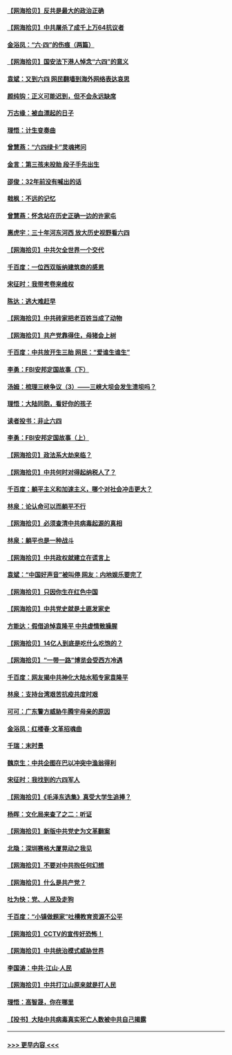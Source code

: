 #### [【网海拾贝】反共是最大的政治正确](../pages/nsc993/n13007051.md?t=06081851) 
#### [【网海拾贝】中共屠杀了成千上万64抗议者](../pages/nsc993/n13002713.md?t=06081851) 
#### [金浴凤：“六·四”的伤痕（两篇）](../pages/nsc993/n13001719.md?t=06081851) 
#### [【网海拾贝】国安法下港人悼念“六四”的意义](../pages/nsc993/n13001039.md?t=06081851) 
#### [袁斌：又到六四 网民翻墙到海外网络表达哀思](../pages/nsc993/n13000995.md?t=06081851) 
#### [颜纯钩：正义可能迟到，但不会永远缺席](../pages/nsc993/n13000920.md?t=06081851) 
#### [万古缘：被血漂起的日子](../pages/nsc993/n13000914.md?t=06081851) 
#### [理悟：计生变奏曲](../pages/nsc993/n13000414.md?t=06081851) 
#### [曾慧燕：“六四绿卡”灵魂拷问](../pages/nsc993/n13000277.md?t=06081851) 
#### [金言：第三孩未投胎 段子手先出生](../pages/nsc993/n13000215.md?t=06081851) 
#### [邵俊：32年前没有喊出的话](../pages/nsc993/n13000181.md?t=06081851) 
#### [戟枫：不远的记忆](../pages/nsc993/n13000121.md?t=06081851) 
#### [曾慧燕：怀念站在历史正确一边的许家屯](../pages/nsc993/n13000073.md?t=06081851) 
#### [惠虎宇：三十年河东河西 放大历史视野看六四](../pages/nsc993/n13000018.md?t=06081851) 
#### [【网海拾贝】中共欠全世界一个交代](../pages/nsc993/n12998706.md?t=06081851) 
#### [千百度：一位西双版纳建筑商的感恩](../pages/nsc993/n12998487.md?t=06081851) 
#### [宋征时：我带考卷来维权](../pages/nsc993/n12994088.md?t=06081851) 
#### [陈达：逃大难赶早](../pages/nsc993/n12993569.md?t=06081851) 
#### [【网海拾贝】中共砖家把老百姓当成了动物](../pages/nsc993/n12993483.md?t=06081851) 
#### [【网海拾贝】共产党靠得住，母猪会上树](../pages/nsc993/n12990730.md?t=06081851) 
#### [千百度：中共放开生三胎 网民：“爱谁生谁生”](../pages/nsc993/n12990644.md?t=06081851) 
#### [李勇：FBI安邦定国故事（下）](../pages/nsc993/n12987854.md?t=06081851) 
#### [汤姆：梳理三峡争议（3）——三峡大坝会发生溃坝吗？](../pages/nsc993/n12989806.md?t=06081851) 
#### [理悟：大陆同胞，看好你的孩子](../pages/nsc993/n12989778.md?t=06081851) 
#### [读者投书：非止六四](../pages/nsc993/n12989673.md?t=06081851) 
#### [李勇：FBI安邦定国故事（上）](../pages/nsc993/n12987749.md?t=06081851) 
#### [【网海拾贝】政法系大劫来临？](../pages/nsc993/n12987596.md?t=06081851) 
#### [【网海拾贝】中共何时对得起纳税人了？](../pages/nsc993/n12985578.md?t=06081851) 
#### [千百度：躺平主义和加速主义，哪个对社会冲击更大？](../pages/nsc993/n12985512.md?t=06081851) 
#### [林泉：论认命可以而躺平不行](../pages/nsc993/n12985505.md?t=06081851) 
#### [【网海拾贝】必须查清中共病毒起源的真相](../pages/nsc993/n12984276.md?t=06081851) 
#### [林泉：躺平也是一种战斗](../pages/nsc993/n12984194.md?t=06081851) 
#### [【网海拾贝】中共政权就建立在谎言上](../pages/nsc993/n12981880.md?t=06081851) 
#### [袁斌：“中国好声音”被叫停 网友：内地娱乐要完了](../pages/nsc993/n12981826.md?t=06081851) 
#### [【网海拾贝】只因你生在红色中国](../pages/nsc993/n12979096.md?t=06081851) 
#### [【网海拾贝】中共党史就是土匪发家史](../pages/nsc993/n12976478.md?t=06081851) 
#### [方能达：假借追悼袁隆平 中共虚情散臊腥](../pages/nsc993/n12976396.md?t=06081851) 
#### [【网海拾贝】14亿人到底是吃什么吃饱的？](../pages/nsc993/n12974125.md?t=06081851) 
#### [【网海拾贝】“一带一路”博览会受西方冷遇](../pages/nsc993/n12971787.md?t=06081851) 
#### [千百度：网友揭中共神化大陆水稻专家袁隆平](../pages/nsc993/n12971733.md?t=06081851) 
#### [林泉：支持台湾艰苦抗疫共度时艰](../pages/nsc993/n12971350.md?t=06081851) 
#### [可可：广东警方威胁牛腾宇母亲的原因](../pages/nsc993/n12971100.md?t=06081851) 
#### [金浴凤：红楼春·文革招魂曲](../pages/nsc993/n12970354.md?t=06081851) 
#### [千瑞：末时景](../pages/nsc993/n12970337.md?t=06081851) 
#### [魏京生：中共企图在巴以冲突中渔翁得利](../pages/nsc993/n12970286.md?t=06081851) 
#### [宋征时：我找到的六四军人](../pages/nsc993/n12970213.md?t=06081851) 
#### [【网海拾贝】《毛泽东选集》真受大学生追捧？](../pages/nsc993/n12968779.md?t=06081851) 
#### [杨晖：文化局来查了之二：听证](../pages/nsc993/n12966528.md?t=06081851) 
#### [【网海拾贝】新版中共党史为文革翻案](../pages/nsc993/n12967526.md?t=06081851) 
#### [北隐：深圳赛格大厦晃动之我见](../pages/nsc993/n12967393.md?t=06081851) 
#### [【网海拾贝】不要对中共抱任何幻想](../pages/nsc993/n12965222.md?t=06081851) 
#### [【网海拾贝】什么是共产党？](../pages/nsc993/n12962781.md?t=06081851) 
#### [吐为快：党、人民及走狗](../pages/nsc993/n12962747.md?t=06081851) 
#### [千百度：“小镇做题家”吐槽教育资源不公平](../pages/nsc993/n12962705.md?t=06081851) 
#### [【网海拾贝】CCTV的宣传好恐怖！](../pages/nsc993/n12959984.md?t=06081851) 
#### [【网海拾贝】中共统治模式威胁世界](../pages/nsc993/n12957622.md?t=06081851) 
#### [李国涛：中共‧江山‧人民](../pages/nsc993/n12957502.md?t=06081851) 
#### [【网海拾贝】中共打江山原来就是打人民](../pages/nsc993/n12954345.md?t=06081851) 
#### [理悟：高智晟，你在哪里](../pages/nsc993/n12953115.md?t=06081851) 
#### [【投书】大陆中共病毒真实死亡人数被中共自己揭露](../pages/nsc993/n12953050.md?t=06081851) 

----
#### [ >>> 更早内容 <<< ](../indexes/nsc993-earlier.md)
